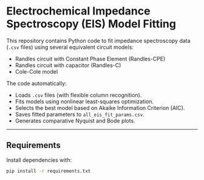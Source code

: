 # Electrochemical Impedance Spectroscopy (EIS) Model Fitting

This repository contains Python code to fit impedance spectroscopy data (`.csv` files) using several equivalent circuit models:
- Randles circuit with Constant Phase Element (Randles-CPE)
- Randles circuit with capacitor (Randles-C)
- Cole-Cole model

The code automatically:
- Loads `.csv` files (with flexible column recognition).
- Fits models using nonlinear least-squares optimization.
- Selects the best model based on Akaike Information Criterion (AIC).
- Saves fitted parameters to `all_eis_fit_params.csv`.
- Generates comparative Nyquist and Bode plots.

---

## Requirements

Install dependencies with:

```bash
pip install -r requirements.txt
